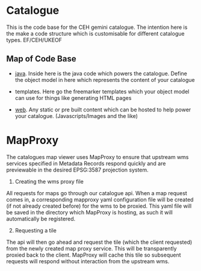 # Catalogue

This is the code base for the CEH gemini catalogue. The intention here is the make a code structure which is customisable for different catalogue types. EF/CEH/UKEOF

## Map of Code Base

- [java](java/README.md). Inside here is the java code which powers the catalogue. Define the object model in here which represents the content of your catalogue

- templates. Here go the freemarker templates which your object model can use for things like generating HTML pages

- [web](web/README.md). Any static or pre built content which can be hosted to help power your catalogue. (Javascripts/Images and the like)

# MapProxy

The catalogues map viewer uses MapProxy to ensure that upstream wms services specified in Metadata Records respond quickly and are previewable in the desired EPSG:3587 projection system.

1. Creating the wms proxy file

  All requests for maps go through our catalogue api. When a map request comes in, a corresponding mapproxy yaml configuration file will be created (if not already created before) for the wms to be proxied. This yaml file will be saved in the directory which MapProxy is hosting, as such it will automatically be registered.

2. Requesting a tile

  The api will then go ahead and request the tile (which the client requested) from the newly created map proxy service. This will be transparently proxied back to the client. MapProxy will cache this tile so subsequent requests will respond without interaction from the upstream wms.
